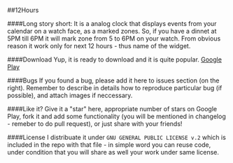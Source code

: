 ##12Hours

####Long story short: 
It is a analog clock that displays events from your calendar on a watch face, as a marked zones. So, if you have a dinnet at 5PM till 6PM it will mark zone from 5 to 6PM on your watch. From obvious reason it work only for next 12 hours - thus name of the widget.

####Download
Yup, it is ready to download and it is quite popular.
[Google Play](https://play.google.com/store/apps/details?id=com.tajchert.hours)

####Bugs
If you found a bug, please add it here to issues section (on the right). Remember to describe in details how to reproduce particular bug (if possible), and attach images if neccessary.

####Like it?
Give it a "star" here, appropriate number of stars on Google Play, fork it and add some functionality (you will be mentioned in changelog - remeber to do pull request), or just share with your friends!

####License
I distribuate it under `GNU GENERAL PUBLIC LICENSE v.2` which is included in the repo with that file - in simple word you can reuse code, under condition that you will share as well your work under same license.
